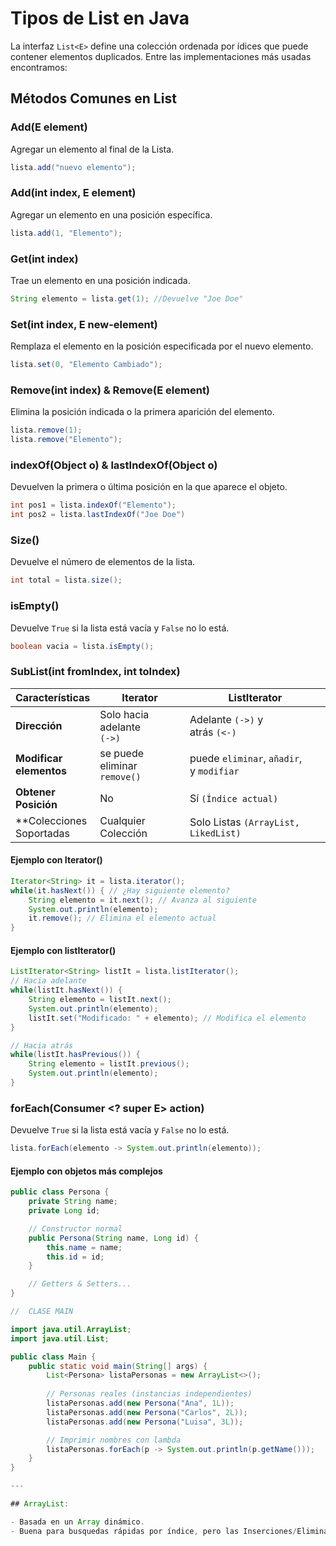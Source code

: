 # Tipos de List en Java

La interfaz `List<E>` define una colección ordenada por ídices que puede contener elementos duplicados. Entre las implementaciones más usadas encontramos:

## Métodos Comunes en List

### Add(E element)
Agregar un elemento al final de la Lista.
```java
lista.add("nuevo elemento");
```

### Add(int index, E element)
Agregar un elemento en una posición específica.
```java
lista.add(1, "Elemento");
```

### Get(int index)
Trae un elemento en una posición indicada.
```java
String elemento = lista.get(1); //Devuelve "Joe Doe"
```

### Set(int index, E new-element)
Remplaza el elemento en la posición especificada por el nuevo elemento.
```java
lista.set(0, "Elemento Cambiado"); 
```

### Remove(int index) & Remove(E element)
Elimina la posición indicada o la primera aparición del elemento.
```java
lista.remove(1);
lista.remove("Elemento");
```

### indexOf(Object o) & lastIndexOf(Object o)
Devuelven la primera o última posición en la que aparece el objeto.
```java
int pos1 = lista.indexOf("Elemento");
int pos2 = lista.lastIndexOf("Joe Doe")
```

### Size()
Devuelve el número de elementos de la lista.
```java
int total = lista.size(); 
```

### isEmpty()
Devuelve `True` si la lista está vacía y `False` no lo está.
```java
boolean vacia = lista.isEmpty(); 
```

### SubList(int fromIndex, int toIndex)

| Características | Iterator | ListIterator |
|------------|------------------------|-----------------------|
| **Dirección** | Solo hacia adelante <br> `(->)` | Adelante `(->)` y <br> atrás `(<-)` |
| **Modificar <br> elementos** | se puede eliminar <br> `remove()` | puede `eliminar`, `añadir`, <br> y `modifiar` |
| **Obtener <br> Posición**  | No | Sí `(Índice actual)` |
| **Colecciones <br> Soportadas | Cualquier Colección | Solo Listas `(ArrayList, LikedList)` |

#### Ejemplo con Iterator()
```java
Iterator<String> it = lista.iterator();
while(it.hasNext()) { // ¿Hay siguiente elemento?
    String elemento = it.next(); // Avanza al siguiente
    System.out.println(elemento);
    it.remove(); // Elimina el elemento actual
}
```

#### Ejemplo con listIterator()
```java
ListIterator<String> listIt = lista.listIterator();
// Hacia adelante
while(listIt.hasNext()) {
    String elemento = listIt.next();
    System.out.println(elemento);
    listIt.set("Modificado: " + elemento); // Modifica el elemento
}

// Hacia atrás
while(listIt.hasPrevious()) {
    String elemento = listIt.previous();
    System.out.println(elemento);
}
```

### forEach(Consumer <? super E> action)
Devuelve `True` si la lista está vacía y `False` no lo está.
```java
lista.forEach(elemento -> System.out.println(elemento));
```
#### Ejemplo con objetos más complejos
```java
public class Persona {
    private String name;
    private Long id;

    // Constructor normal
    public Persona(String name, Long id) {
        this.name = name;
        this.id = id;
    }

    // Getters & Setters...
}

//  CLASE MAIN  

import java.util.ArrayList;
import java.util.List;

public class Main {
    public static void main(String[] args) {
        List<Persona> listaPersonas = new ArrayList<>();
        
        // Personas reales (instancias independientes)
        listaPersonas.add(new Persona("Ana", 1L));
        listaPersonas.add(new Persona("Carlos", 2L));
        listaPersonas.add(new Persona("Luisa", 3L));

        // Imprimir nombres con lambda
        listaPersonas.forEach(p -> System.out.println(p.getName()));
    }
}

---

## ArrayList:

- Basada en un Array dinámico.
- Buena para busquedas rápidas por índice, pero las Inserciones/Eliminaciones en posiciones intermedias pueden llegar a ser costosas.





